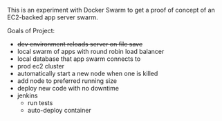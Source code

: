 This is an experiment with Docker Swarm to get a proof of concept of an EC2-backed app server swarm.

Goals of Project:

* <del>dev environment reloads server on file save</del>
* local swarm of apps with round robin load balancer
* local database that app swarm connects to
* prod ec2 cluster
* automatically start a new node when one is killed
* add node to preferred running size
* deploy new code with no downtime
* jenkins
  * run tests
  * auto-deploy container
